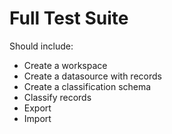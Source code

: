 

# Full Test Suite
Should include:
- Create a workspace
- Create a datasource with records
- Create a classification schema
- Classify records
- Export 
- Import